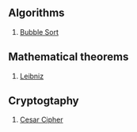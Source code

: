 ## Algorithms
1. [Bubble Sort](/sort/main.c)

## Mathematical theorems
1. [Leibniz](/leibniz/main.c)

## Cryptogtaphy
1. [Cesar Cipher](/cesarCipher/main.c)
